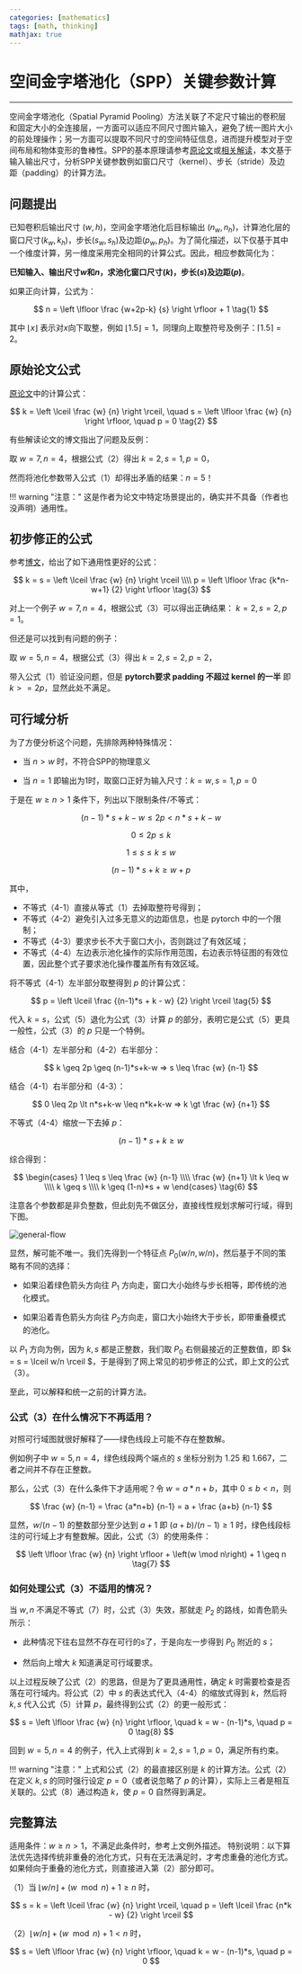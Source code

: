 ```yaml
---
categories: [mathematics]
tags: [math, thinking]
mathjax: true
---
```


# 空间金字塔池化（SPP）关键参数计算


---

空间金字塔池化（Spatial Pyramid Pooling）方法关联了不定尺寸输出的卷积层和固定大小的全连接层，一方面可以适应不同尺寸图片输入，避免了统一图片大小的前处理操作；另一方面可以提取不同尺寸的空间特征信息，进而提升模型对于空间布局和物体变形的鲁棒性。SPP的基本原理请参考[原论文](https://arxiv.org/abs/1406.4729)或[相关解读](https://zhuanlan.zhihu.com/p/64510297)，本文基于输入输出尺寸，分析SPP关键参数例如窗口尺寸（kernel）、步长（stride）及边距（padding）的计算方法。


## 问题提出

已知卷积后输出尺寸 $(w, h)$，空间金字塔池化后目标输出 $(n_w, n_h)$，计算池化层的窗口尺寸$(k_w, k_h)$，步长$(s_w, s_h)$及边距$(p_w, p_h)$。为了简化描述，以下仅基于其中一个维度计算，另一维度采用完全相同的计算公式。因此，相应参数简化为：

**已知输入、输出尺寸$w$和$n$，求池化窗口尺寸$(k)$，步长$(s)$及边距$(p)$**。

如果正向计算，公式为：

$$
n = \left \lfloor \frac {w+2p-k} {s} \right \rfloor + 1
\tag{1}
$$

其中 $\lfloor x \rfloor$ 表示对$x$向下取整，例如 $\lfloor 1.5 \rfloor = 1$，同理向上取整符号及例子：$\lceil 1.5 \rceil = 2$。

## 原始论文公式

[原论文](https://arxiv.org/abs/1406.4729)中的计算公式：

$$
k = \left \lceil \frac {w} {n} \right \rceil, 
\quad 
s = \left \lfloor \frac {w} {n} \right \rfloor, 
\quad
p = 0
\tag{2}
$$

有些解读论文的博文指出了问题及反例：

取 $w=7, n=4$，根据公式（2）得出 $k=2,s=1,p=0$，

然而将池化参数带入公式（1）却得出矛盾的结果：$n=5$！


!!! warning "注意："
    这是作者为论文中特定场景提出的，确实并不具备（作者也没声明）通用性。


## 初步修正的公式

参考[博文](https://www.cnblogs.com/marsggbo/p/8572846.html)，给出了如下通用性更好的公式：

$$
k = s = \left \lceil \frac {w} {n} \right \rceil \\\\
p = \left \lfloor \frac {k*n-w+1} {2} \right \rfloor 
\tag{3}
$$

对上一个例子 $w=7, n=4$，根据公式（3）可以得出正确结果： $k=2,s=2,p=1$。

但还是可以找到有问题的例子：

取 $w=5, n=4$，根据公式（3）得出 $k=2,s=2,p=2$，

带入公式（1）验证没问题，但是 **pytorch要求 padding 不超过 kernel 的一半** 即 $k >= 2p$，显然此处不满足。


## 可行域分析

为了方便分析这个问题，先排除两种特殊情况：

- 当 $n>w$ 时，不符合SPP的物理意义

- 当 $n=1$ 即输出为1时，取窗口正好为输入尺寸：$k=w, s=1, p=0$

于是在 $w \geq n \gt 1$ 条件下，列出以下限制条件/不等式：

$$
(n-1)*s+k-w \leq 2p \lt n*s+k-w
\tag{4-1}
$$

$$
0 \leq 2p \leq k
\tag{4-2}
$$

$$
1 \leq s \leq k \leq w
\tag{4-3}
$$

$$
(n-1)*s+k \geq w + p
\tag{4-4}
$$

其中，

- 不等式（4-1）直接从等式（1）去掉取整符号得到；
- 不等式（4-2）避免引入过多无意义的边距信息，也是 pytorch 中的一个限制；
- 不等式（4-3）要求步长不大于窗口大小，否则跳过了有效区域；
- 不等式（4-4）左边表示池化操作的实际作用范围，右边表示特征图的有效位置，因此整个式子要求池化操作覆盖所有有效区域。

将不等式（4-1）左半部分取整得到 $p$ 的计算公式：

$$
p = \left \lceil \frac {(n-1)*s + k - w} {2} \right \rceil 
\tag{5}
$$

代入 $k=s$，公式（5）退化为公式（3）计算 $p$ 的部分，表明它是公式（5）更具一般性，公式（3）的 $p$ 只是一个特例。


结合（4-1）左半部分和（4-2）右半部分：

$$
k \geq 2p \geq (n-1)*s+k-w => s \leq \frac {w} {n-1}
$$

结合（4-1）右半部分和（4-3）：

$$
0 \leq 2p \lt n*s+k-w \leq n*k+k-w => k \gt \frac {w} {n+1}
$$

不等式（4-4）缩放一下去掉 $p$：

$$
(n-1)*s+k \geq w
$$

综合得到：

$$
\begin{cases}
    1 \leq s \leq \frac {w} {n-1} \\\\
    \frac {w} {n+1} \lt k \leq w \\\\
    k \geq s \\\\
    k \geq (1-n)*s + w
\end{cases}
\tag{6}
$$

注意各个参数都是非负整数，但此刻先不做区分，直接线性规划求解可行域，得到下图。

![general-flow](images/2022-07-03.drawio.png)


显然，解可能不唯一。我们先得到一个特征点 $P_0(w/n, w/n)$，然后基于不同的策略有不同的选择：

- 如果沿着绿色箭头方向往 $P_1$ 方向走，窗口大小始终与步长相等，即传统的池化模式。

- 如果沿着青色箭头方向往 $P_2$方向走，窗口大小始终大于步长，即带重叠模式的池化。

以 $P_1$ 方向为例，因为 $k,s$ 都是正整数，我们取 $P_0$ 右侧最接近的正整数值，即 $k = s = \lceil w/n \rceil $，于是得到了网上常见的初步修正的公式，即上文的公式（3）。

至此，可以解释和统一之前的计算方法。

### 公式（3）在什么情况下不再适用？

对照可行域图就很好解释了——绿色线段上可能不存在整数解。

例如例子中 $w=5,n=4$，绿色线段两个端点的 $s$ 坐标分别为 1.25 和 1.667，二者之间并不存在正整数。

那么，公式（3）在什么条件下才适用呢？令 $w=a*n+b$，其中 $0 \leq b \lt n$，则

$$
\frac {w} {n-1} = \frac {a*n+b} {n-1} = a + \frac {a+b} {n-1}
$$

显然，$w/(n-1)$ 的整数部分至少达到 $a+1$ 即 $(a+b)/(n-1) \geq 1$ 时，绿色线段标注的可行域上才有整数解。因此，公式（3）的使用条件：

$$
\left \lfloor \frac {w} {n} \right \rfloor + \left(w \mod n\right) + 1 \geq n
\tag{7}
$$



### 如何处理公式（3）不适用的情况？

当 $w,n$ 不满足不等式（7）时，公式（3）失效，那就走 $P_2$ 的路线，如青色箭头所示：

- 此种情况下往右显然不存在可行的$s$了，于是向左一步得到 $P_0$ 附近的 $s$；

- 然后向上增大 $k$ 知道满足可行域要求。


以上过程反映了公式（2）的思路，但是为了更具通用性，确定 $k$ 时需要检查是否落在可行域内。将公式（2）中 $s$ 的表达式代入（4-4）的缩放式得到 $k$，然后将 $k,s$ 代入公式（5）计算 $p$，最终得到公式（2）的更一般形式：

$$
s = \left \lfloor \frac {w} {n} \right \rfloor,
\quad
k = w - (n-1)*s,
\quad
p = 0
\tag{8}
$$


回到 $w=5,n=4$ 的例子，代入上式得到 $k=2, s=1, p=0$，满足所有约束。


!!! warning "注意："
    上式和公式（2）的最直接区别是 $k$ 的计算方法。公式（2）在定义 $k,s$ 的同时强行设定 $p=0$（或者说忽略了 $p$ 的计算），实际上三者是相互关联的。公式（8）通过构造 $k$，使 $p=0$ 自然得到满足。


## 完整算法

适用条件：$w \geq n \gt 1$，不满足此条件时，参考上文例外描述。
特别说明：以下算法优先选择传统非重叠的池化方式，只有在无法满足时，才考虑重叠的池化方式。如果倾向于重叠的池化方式，则直接进入第（2）部分即可。


（1）当 $\lfloor w/n \rfloor + \left(w \mod n\right) + 1 \geq n$ 时，

$$
s = k = \left \lceil \frac {w} {n} \right \rceil,
\quad
p = \left \lceil \frac {n*k - w} {2} \right \rceil 
$$

（2）$\lfloor w/n \rfloor + \left(w \mod n\right) + 1 \lt n$ 时，

$$
s = \left \lfloor \frac {w} {n} \right \rfloor,
\quad
k = w - (n-1)*s,
\quad
p = 0
$$

